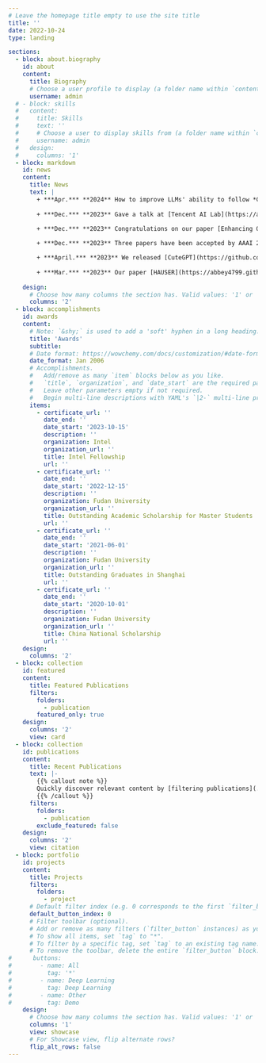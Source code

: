 ```yaml
---
# Leave the homepage title empty to use the site title
title: ''
date: 2022-10-24
type: landing

sections:
  - block: about.biography
    id: about
    content:
      title: Biography
      # Choose a user profile to display (a folder name within `content/authors/`)
      username: admin
  # - block: skills
  #   content:
  #     title: Skills
  #     text: ''
  #     # Choose a user to display skills from (a folder name within `content/authors/`)
  #     username: admin
  #   design:
  #     columns: '1'
  - block: markdown
    id: news
    content:
      title: News
      text: |
        + ***Apr.*** **2024** How to improve LLMs' ability to follow *Complex Instructions*? Check out our new preprint [From Complex to Simple: Enhancing Multi-Constraint Complex Instruction Following Ability of Large Language Models](https://abbey4799.github.io/publication/constraint/).
  
        + ***Dec.*** **2023** Gave a talk at [Tencent AI Lab](https://ai.tencent.com/ailab/en/index/), titled: “Beyond Simple Words: Make Machine Communicate like Humans”. Thanks for the invitation!
    
        + ***Dec.*** **2023** Congratulations on our paper [Enhancing Quantitative Reasoning Skills of Large Language Models through Dimension Perception.](https://abbey4799.github.io/publication/quantitative_reasoning/) being accepted to ICDE 2024! 

        + ***Dec.*** **2023** Three papers have been accepted by AAAI 2024! The first paper is [CELLO](https://abbey4799.github.io/publication/cello/), a benchmark for evaluating LLMs' ability to follow complex instructions systematically. The second paper is [Xiezhi](https://github.com/MikeGu721/XiezhiBenchmark), a comprehensive, multi-disciplinary, auto-updating benchmark for domain knowledge evaluation.  

        + ***April.*** **2023** We released [CuteGPT](https://github.com/Abbey4799/CuteGPT), an open-source conversational language model developed by the Knowledge Works Research Laboratory at Fudan University. Our work has been integrated by [FastChat](https://github.com/lm-sys/FastChat)👏.
    
        + ***Mar.*** **2023** Our paper [HAUSER](https://abbey4799.github.io/publication/hauser/) got accepted to ACL 2023!
    
    design:
      # Choose how many columns the section has. Valid values: '1' or '2'.
      columns: '2'
  - block: accomplishments
    id: awards
    content:
      # Note: `&shy;` is used to add a 'soft' hyphen in a long heading.
      title: 'Awards'
      subtitle:
      # Date format: https://wowchemy.com/docs/customization/#date-format
      date_format: Jan 2006
      # Accomplishments.
      #   Add/remove as many `item` blocks below as you like.
      #   `title`, `organization`, and `date_start` are the required parameters.
      #   Leave other parameters empty if not required.
      #   Begin multi-line descriptions with YAML's `|2-` multi-line prefix.
      items:
        - certificate_url: ''
          date_end: ''
          date_start: '2023-10-15'
          description: ''
          organization: Intel
          organization_url: ''
          title: Intel Fellowship
          url: ''
        - certificate_url: ''
          date_end: ''
          date_start: '2022-12-15'
          description: ''
          organization: Fudan University
          organization_url: ''
          title: Outstanding Academic Scholarship for Master Students
          url: ''
        - certificate_url: ''
          date_end: ''
          date_start: '2021-06-01'
          description: ''
          organization: Fudan University
          organization_url: ''
          title: Outstanding Graduates in Shanghai
          url: ''
        - certificate_url: ''
          date_end: ''
          date_start: '2020-10-01'
          description: ''
          organization: Fudan University
          organization_url: ''
          title: China National Scholarship
          url: ''
    design:
      columns: '2'
  - block: collection
    id: featured
    content:
      title: Featured Publications
      filters:
        folders:
          - publication
        featured_only: true
    design:
      columns: '2'
      view: card
  - block: collection
    id: publications
    content:
      title: Recent Publications
      text: |-
        {{% callout note %}}
        Quickly discover relevant content by [filtering publications](./publication/).
        {{% /callout %}}
      filters:
        folders:
          - publication
        exclude_featured: false
    design:
      columns: '2'
      view: citation
  - block: portfolio
    id: projects
    content:
      title: Projects
      filters:
        folders:
          - project
      # Default filter index (e.g. 0 corresponds to the first `filter_button` instance below).
      default_button_index: 0
      # Filter toolbar (optional).
      # Add or remove as many filters (`filter_button` instances) as you like.
      # To show all items, set `tag` to "*".
      # To filter by a specific tag, set `tag` to an existing tag name.
      # To remove the toolbar, delete the entire `filter_button` block.
#      buttons:
#        - name: All
#          tag: '*'
#        - name: Deep Learning
#          tag: Deep Learning
#        - name: Other
#          tag: Demo
    design:
      # Choose how many columns the section has. Valid values: '1' or '2'.
      columns: '1'
      view: showcase
      # For Showcase view, flip alternate rows?
      flip_alt_rows: false
---
```

